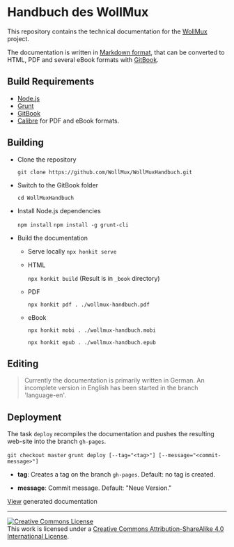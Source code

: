 # Handbuch des WollMux
This repository contains the technical documentation for the [WollMux](https://github.com/WollMux/WollMux) project.

The documentation is written in [Markdown format](https://toolchain.gitbook.com/syntax/markdown.html), that can be converted to HTML, PDF and several eBook formats with [GitBook](https://www.gitbook.com/).

## Build Requirements

* [Node.js](https://nodejs.org)
* [Grunt](http://gruntjs.com/getting-started)
* [GitBook](https://toolchain.gitbook.com/setup.html)
* [Calibre](https://calibre-ebook.com/download) for PDF and eBook formats.

## Building

* Clone the repository

  `git clone https://github.com/WollMux/WollMuxHandbuch.git`

* Switch to the GitBook folder

  `cd WollMuxHandbuch`

* Install Node.js dependencies

  `npm install`
  `npm install -g grunt-cli`

* Build the documentation

  * Serve locally
    `npx honkit serve`

  * HTML

    `npx honkit build` (Result is in `_book` directory)

  * PDF

    `npx honkit pdf . ./wollmux-handbuch.pdf`

  * eBook

    `npx honkit mobi . ./wollmux-handbuch.mobi`

    `npx honkit epub . ./wollmux-handbuch.epub`

## Editing

> Currently the documentation is primarily written in German. An incomplete version in English has been started in the branch 'language-en'.

## Deployment

The task `deploy` recompiles the documentation and pushes the resulting web-site
into the branch `gh-pages`.

`git checkout master`
`grunt deploy [--tag="<tag>"] [--message="<commit-message>"]`

* **tag**: Creates a tag on the branch `gh-pages`. Default: no tag is created.

* **message**: Commit message. Default: "Neue Version."

[View](https://wollmux.org/) generated documentation

---

<a rel="license" href="http://creativecommons.org/licenses/by-sa/4.0/"><img alt="Creative Commons License" style="border-width:0" src="https://i.creativecommons.org/l/by-sa/4.0/88x31.png" /></a><br />This work is licensed under a <a rel="license" href="http://creativecommons.org/licenses/by-sa/4.0/">Creative Commons Attribution-ShareAlike 4.0 International License</a>.
